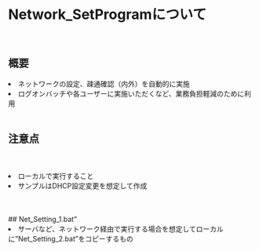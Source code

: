 # Network_SetProgramについて
<br>

## 概要
<li>ネットワークの設定、疎通確認（内外）を自動的に実施
<li>ログオンバッチや各ユーザーに実施いただくなど、業務負担軽減のために利用
<br>
<br>

## 注意点
　<li>ローカルで実行すること
　<li>サンプルはDHCP設定変更を想定して作成
 
<br>
<br>
## Net_Setting_1.bat”
　<li>サーバなど、ネットワーク経由で実行する場合を想定してローカルに”Net_Setting_2.bat”をコピーするもの
